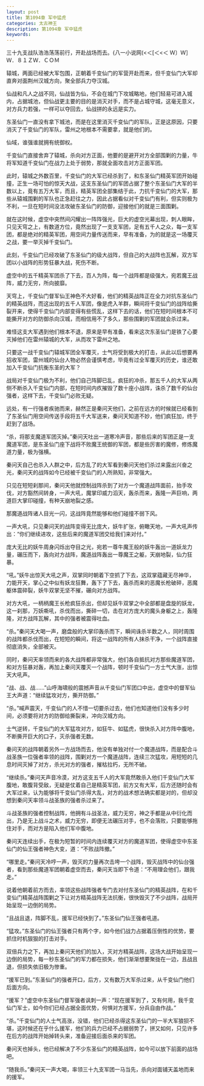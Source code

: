 ```yaml
---
layout: post
title: 第1094章 军中猛虎
categories: 太古神王
description: 第1094章 军中猛虎
keywords:
---
```


三十九支战队浩浩荡荡前行，开赴战场而去。{八一小说网(<＜[＜<＜ Ｗ〕Ｗ］Ｗ．８１ＺＷ．ＣＯＭ

辕城，两面已经被大军包围，正朝着千变仙门的军营开赴而来，但千变仙门大军却直奔对面荆州汉城方向，聚全部兵力夺汉城。

仙战和凡人之战不同，仙战皆为仙，不会在城门下攻城略地，他们轻易可进入城内，占据城池，但仙战更主要的目的是消灭对手，而不是占城守城，这毫无意义，对方兵力若强，一样可以夺回去，仙战拼的永远是实力。

东圣仙门一直没有拿下城池，而是在这里消灭千变仙门的军队，正是这原因，只要消灭了千变仙门的军队，雷州之地根本不需要拿，就是他们的。

仙域，谁强谁就拥有统御权。

千变仙门直接舍弃了辕城，杀向对方正面，他要的是避开对方全部围剿的力量，牛将军知道千变仙门在战力上处于弱势，那就全面攻击对方正面军团。

此时，辕城之外数百里，千变仙门的大军已经杀到了，和东圣仙门精英军团开始碰撞，正生一场可怕的惊天大战，这支东圣仙门的军团占据了整个东圣仙门大军的半数以上，竟有五万大军，而且，精英军团全部集结于此，力抗千变仙门的大军，那些从辕城围剿的军队也正急赶往之力，因此占据看似对千变仙门有利，但实则极为不利，一旦在短时间没法攻破东圣仙门的防御，迎接他们的就是三面围剿。

就在这时候，虚空中突然间闪耀出一阵阵强光，巨大的虚空光幕出现，刺人眼眸，只见天穹之上，有数道方位，竟然出现了一支支军团，足有五千人之众，每一支军团，都是绝对的精英军团，用空间力量传送而来，早有准备，为的就是这一场覆灭之战，要一举灭掉千变仙门。

此刻，千变仙门已经攻破了东圣仙门的级大战阵，但自己的大战阵也瓦解，双方军团以小战阵的形势狂暴大战，死伤不断。

虚空中的五千精英军团杀了下去，百人为阵，每一个战阵都是级强大，宛若魔王战阵，威力无穷，所向披靡。

天穹上，千变仙门督军仙王神色不大好看，他们的精英战阵正在全力对抗东圣仙门的精英战阵，而这出现的五千人军团，像是虎入羊群，瞬间将千变仙门的战阵给撕裂开来，使得千变仙门内部变得有些慌乱，这样下去的话，他们在短时间根本不可能撕开对方的防御杀向汉城，而相信用不了多久，那些围剿的军团就会杀过来。

难怪这支大军遇到他们根本不退，原来是早有准备，看来这次东圣仙门是铁了心要灭掉他们在雷州辕城的大军，从而攻下雷州之地。

只要这一战千变仙门辕城军团全军覆灭，士气将受到极大的打击，从此以后想要再招收军团，雷州城的仙台人物必然会谨慎考虑，毕竟有过全军覆灭的历史，谁还敢加入千变仙门抗衡东圣的大军？

战局对千变仙门极为不利，他们自己阵脚已乱，疯狂的冲杀，那五千人的大军从两侧不断杀入千变仙门内部，在短时间内疚摧毁了数十座小战阵，诛杀了数千的仙台强者，这样下去，千变仙门必败无疑。

远处，有一行强者疾驰而来，赫然正是秦问天他们，之前在远方的时候就已经看到了东圣仙门用空间传送手段将五千大军送来，秦问天知道不妙，他们疯狂加，终于赶到了战场。

“杀，将那支魔道军团灭掉。”秦问天吐出一道寒冷声音，那些后来的军团正是一支魔道军团，是东圣仙门座下战将不败魔王统御的军团，都是些厉害的魔修，修炼魔道力量，极为强横。

秦问天自己也杀入人群之中，后方乱了的大军看到秦问天他们杀过来露出兴奋之光，秦问天的战阵如今已经被千变仙门的人所熟知，非常强大。

只见在短短刹那间，秦问天他就控制战阵杀到了对方一个魔道战阵面前，抬手攻伐，对方豁然间转身，一声大吼，魔掌印威力滔天，轰杀而来，轰隆一声巨响，两道巨大掌印碰撞，有种天崩地裂之感。

那魔道战阵诸人目光一闪，这战阵竟然能够和他们碰撞不弱下风。

一声大吼，只见秦问天的战阵变得无比庞大，妖牛扩张，俯瞰天地，一声大吼声传出：“你们继续进攻，这些后来的魔道军团交给我们来对付。”

庞大无比的妖牛周身闪烁出夺目之光，宛若一尊牛魔王般的妖牛轰出一道妖龙力量，碾压而下，轰向对方战阵，魔道战阵轰出一尊魔王之躯，天崩地裂，仙力狂暴。

“吼。”妖牛出惊天大吼之声，双掌同时朝着下空抓了下去，这双掌蕴藏无尽神华，力能开天，掌心之中似有妖龙狂舞，轰下了下去，轰杀而来的恶魔长枪破碎，恶魔躯体震碎裂，妖牛双掌无坚不摧，碾向对方战阵。

对方大吼，一柄柄魔王长枪疯狂杀出，但却见妖牛双掌之中全部都是盘旋的妖龙，这一刹那，万妖嘶吼，杀伐而出，撕碎一切，击在对方庞大的魔头身躯之上，轰隆隆，对方战阵瓦解，其中的强者被震得吐血。

“杀。”秦问天大喝一声，磨盘般的大掌印轰杀而下，瞬间诛杀半数之人，同时周围的战阵都杀伐而出，在短短的瞬间，将这一战阵的所有人抹杀干净，一个战阵直接彻底消失，全部被灭。

同时，秦问天率领而来的各大战阵都非常强大，他们各自抵抗对方那些魔道军团，和对方狂暴对轰，再加上秦问天覆灭一个战阵，顿时千变仙门一方士气大涨，出惊天大吼声。

“战、战、战……”山呼海啸般的震撼声音从千变仙门军团口中出，虚空中的督军仙王大声道：“继续猛攻对方，撕开防御。”

“杀。”喊声震天，千变仙门的人不惜一切要杀过去，他们也知道他们没有多少时间，必须要将对方的防御给撕裂来，冲向汉城方向。

士气逆转，千变仙门的大军猛攻对方，如狂牛、如猛虎，很快杀入对方阵中腹地，不断撕开巨大的口子，灭杀强者无数。

秦问天的战阵朝着另外一方战场而去，他没有单独对付一个魔道战阵，而是配合斗战圣族一位强者率领的战阵，围剿对方一个魔道战阵，连续三次猛攻，用短短的几息时间灭掉了对方，杀光对方的强者，摧枯拉朽，无所不破。

“继续杀。”秦问天声音冷漠，对方这支五千人的大军竟然敢杀入他们千变仙门大军腹地，敢腹背受敌，无疑是仗着自己是精英军团，前方又有大军，后方还随时会有大军过来，认为能够将千变仙门杀得大乱，对方的战术想法确实都是对的，但却没想到秦问天率领斗战圣族的强者杀过来了。

斗战圣族的强者控制战阵，他拥有斗战圣法，威力无穷，神之手都是从中衍化而出，乃是无上战斗之术，威力无穷，即便无法碾压对手，也不会落败，只要能够拖住对手，而对方是陷入他们军中腹地。

秦问天连续出手，在极为短暂的时间内连续覆灭对方的魔道军团，使得虚空中东圣仙门的仙王强者神色大变，道：“不败战阵撤。”

“哪里走。”秦问天冷哼一声，毁灭的力量再次击垮一个战阵，毁灭战阵中的仙台强者，看到那些魔道军团朝着虚空而去，秦问天当即下令道：“不用理会他们，跟我走。”

说着他朝着前方而去，率领这些战阵强者专门去对付东圣仙门的精英战阵，在和千变仙门精英战阵围剿之下让对方精英战阵无法抗衡，很快毁灭了不少战阵，战局开始呈现一边倒的局势。

“且战且退，阵脚不乱，援军已经快到了。”东圣仙门仙王强者吼道。

“猛攻。”东圣仙门的仙王强者只有两个字，如今他们战力占据着压倒性的优势，要抓住时机狠狠的打击对手。

双倍兵力之下，再加上秦问天他们的加入，灭对方精英战阵，这场大战开始呈现一边倒的局势，每一秒东圣仙门的军力都在损失，他们渐渐想要聚拢在一边，且战且退，但损失依旧极为惨重。

“援军已到。”东圣仙门的强者开口，后方，又有数万大军杀过来，从千变仙门他们后面方向。

“援军？”虚空中东圣仙门督军强者讽刺一声：“现在援军到了，又有何用，我千变仙门军士，如今你们已经占据全面优势，何惧对方援军，分兵自由作战。”

“杀。”千变仙门的人士气高涨，没错，他们已经杀得这东圣仙门的一半大军狼狈不堪，这时候还在乎什么援军，他们的兵力已经不占据弱势了，拼又如何，只见许多在后方的战阵开始掉转头来，准备迎接后面杀来的军团。

秦问天也掉头，他已经解决了不少东圣仙门的精英战阵，如今可以放下前面的战场吧。

“随我杀。”秦问天一声大喝，率领三十九支军团一马当先，杀向对面铺天盖地而来的援军。

